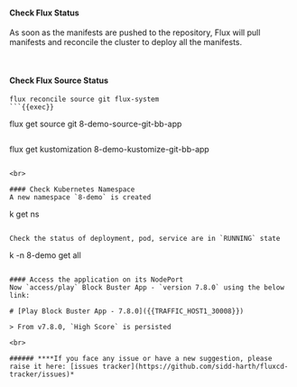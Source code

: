 #### Check Flux Status
As soon as the manifests are pushed to the repository, Flux will pull manifests and reconcile the cluster to deploy all the manifests.

<br>

#### Check Flux Source Status
```
flux reconcile source git flux-system
```{{exec}}

```
flux get source git 8-demo-source-git-bb-app
```{{exec}}

```
flux get kustomization 8-demo-kustomize-git-bb-app
```{{exec}}

<br>

#### Check Kubernetes Namespace
A new namespace `8-demo` is created
```
k get ns
```{{exec}}

Check the status of deployment, pod, service are in `RUNNING` state
```
k -n 8-demo get all
```{{exec}}

#### Access the application on its NodePort
Now `access/play` Block Buster App - `version 7.8.0` using the below link:

# [Play Block Buster App - 7.8.0]({{TRAFFIC_HOST1_30008}})

> From v7.8.0, `High Score` is persisted

<br>

###### ****If you face any issue or have a new suggestion, please raise it here: [issues tracker](https://github.com/sidd-harth/fluxcd-tracker/issues)*